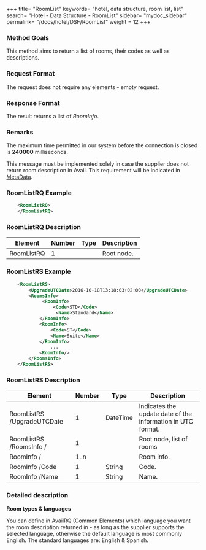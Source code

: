 +++
title= "RoomList"
keywords= "hotel, data structure, room list, list"
search= "Hotel - Data Structure - RoomList"
sidebar= "mydoc_sidebar"
permalink= "/docs/hotel/DSF/RoomList"
weight = 12
+++



### Method Goals


This method aims to return a list of rooms, their codes as well as descriptions. 



### Request Format


The request does not require any elements - empty request.



### Response Format


The result returns a list of *RoomInfo*.



### Remarks


The maximum time permitted in our system before the connection is closed is **240000** milliseconds.

This message must be implemented solely in case the supplier does not return room description in Avail. This requirement will be indicated in [MetaData](/connectiontypesbuyers/legacy/methods/staticcontent/metadata/).



### RoomListRQ Example


~~~xml
    <RoomListRQ>
    </RoomListRQ>
~~~



### RoomListRQ Description


| **Element**		| **Number**	| **Type**	| **Description**	|
| --------------------- | ------------- | ------------- | --------------------- |
| RoomListRQ 		| 1          	|		| Root node.		|
  



### RoomListRS Example


~~~xml
    <RoomListRS>
        <UpgradeUTCDate>2016-10-18T13:18:03+02:00</UpgradeUTCDate>
        <RoomsInfo>
             <RoomInfo>
                 <Code>STD</Code>
                  <Name>Standard</Name>
            </RoomInfo>
            <RoomInfo>
                <Code>ST</Code>
                <Name>Suite</Name>
            </RoomInfo>
                ...
            <RoomInfo/>
        </RoomsInfo>
    </RoomListRS>
~~~



### RoomListRS Description


| **Element**		| **Number**	| **Type**	| **Description**	|
| --------------------- | ------------- | ------------- | --------------------- |
| RoomListRS /UpgradeUTCDate		| 1       	|	DateTime	| Indicates the update date of the information in UTC format.	|
| RoomListRS /RoomsInfo /		| 1          	|		| Root node, list of rooms		|
|RoomInfo / | 1..n ||Room info.|
|RoomInfo /Code | 1 | String | Code. |
|RoomInfo /Name | 1 | String | Name. |



### Detailed description 



**Room types & languages**


You can define in AvailRQ (Common Elements) which language you want the room description returned in  - as long as the supplier supports the selected language, otherwise the default language is most commonly English. The standard languages are: English & Spanish.
